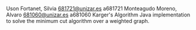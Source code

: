 Uson Fortanet, Silvia	681721@unizar.es	a681721
Monteagudo Moreno, Alvaro	681060@unizar.es	a681060
Karger's Algorithm Java implementation to solve the minimum cut algorithm over a weighted graph.
